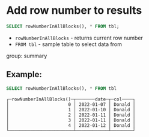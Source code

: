 # Add row number to results

```sql
SELECT rowNumberInAllBlocks(), * FROM tbl;
```

- `rowNumberInAllBlocks` - returns current row number
- `FROM tbl` - sample table to select data from

group: summary

## Example: 
```sql
SELECT rowNumberInAllBlocks(), * FROM tbl
```
```
┌─rowNumberInAllBlocks()─┬───────date─┬─col────┐
│                      0 │ 2022-01-07 │ Donald │
│                      1 │ 2022-01-10 │ Donald │
│                      2 │ 2022-01-11 │ Donald │
│                      3 │ 2022-01-11 │ Donald │
│                      4 │ 2022-01-12 │ Donald │
└────────────────────────┴────────────┴────────┘

```

